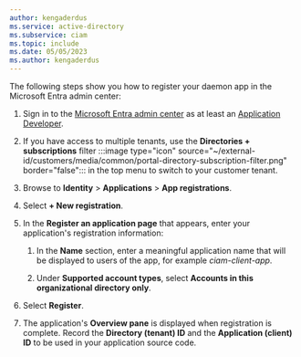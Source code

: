 ```yaml
---
author: kengaderdus
ms.service: active-directory
ms.subservice: ciam
ms.topic: include
ms.date: 05/05/2023
ms.author: kengaderdus
---
```


The following steps show you how to register your daemon app in the Microsoft Entra admin center:

1. Sign in to the [Microsoft Entra admin center](https://entra.microsoft.com)  as at least an [Application Developer](~/identity/role-based-access-control/permissions-reference.md#application-developer).

1. If you have access to multiple tenants, use the **Directories + subscriptions** filter :::image type="icon" source="~/external-id/customers/media/common/portal-directory-subscription-filter.png" border="false"::: in the top menu to switch to your customer tenant. 

1. Browse to **Identity** > **Applications** > **App registrations**.

1. Select **+ New registration**.

1. In the **Register an application page** that appears, enter your application's registration information:
    
    1. In the **Name** section, enter a meaningful application name that will be displayed to users of the app, for example *ciam-client-app*.
    
    1. Under **Supported account types**, select **Accounts in this organizational directory only**.

1. Select **Register**.

1. The application's **Overview pane** is displayed when registration is complete. Record the **Directory (tenant) ID** and the **Application (client) ID** to be used in your application source code.

<!--No redirect URI in daemon apps? -->
